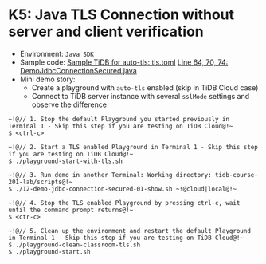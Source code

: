 # K5: Java TLS Connection without server and client verification
+ Environment: `Java SDK`
+ Sample code:
[Sample TiDB for auto-tls: tls.toml](https://github.com/pingcap/tidb-course-201-lab/blob/master/scripts/misc/tls.toml)
[Line 64, 70, 74: DemoJdbcConnectionSecured.java](https://github.com/pingcap/tidb-course-201-lab/blob/master/scripts/DemoJdbcConnectionSecured.java)
+ Mini demo story:
  + Create a playground with `auto-tls` enabled (skip in TiDB Cloud case)
  + Connect to TiDB server instance with several `sslMode` settings and observe the difference
```
~!@// 1. Stop the default Playground you started previously in Terminal 1 - Skip this step if you are testing on TiDB Cloud@!~
$ <ctrl-c>

~!@// 2. Start a TLS enabled Playground in Terminal 1 - Skip this step if you are testing on TiDB Cloud@!~
$ ./playground-start-with-tls.sh

~!@// 3. Run demo in another Terminal: Working directory: tidb-course-201-lab/scripts@!~
$ ./12-demo-jdbc-connection-secured-01-show.sh ~!@cloud|local@!~

~!@// 4. Stop the TLS enabled Playground by pressing ctrl-c, wait until the command prompt returns@!~
$ <ctr-c>

~!@// 5. Clean up the environment and restart the default Playground in Terminal 1 - Skip this step if you are testing on TiDB Cloud@!~
$ ./playground-clean-classroom-tls.sh
$ ./playground-start.sh
```